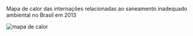 Mapa de calor das internações relacionadas ao saneamento inadequado ambiental no Brasil em 2013

![mapa de calor](https://github.com/user-attachments/assets/b03fe4ab-5b05-4634-a104-1d32c678f713)
